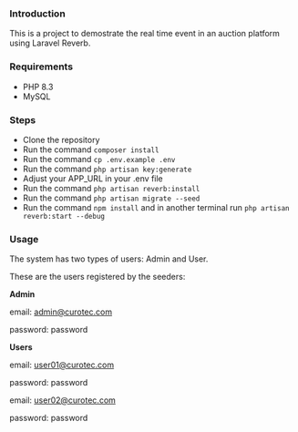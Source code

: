 ### Introduction

This is a project to demostrate the real time event in an auction platform using Laravel Reverb.

### Requirements

- PHP 8.3
- MySQL

### Steps

- Clone the repository
- Run the command `composer install`
- Run the command `cp .env.example .env`
- Run the command `php artisan key:generate`
- Adjust your APP_URL in your .env file
- Run the command `php artisan reverb:install`
- Run the command `php artisan migrate --seed`
- Run the command `npm install` and in another terminal run `php artisan reverb:start --debug`

### Usage

The system has two types of users: Admin and User.

These are the users registered by the seeders:

**Admin**

email: admin@curotec.com

password: password

**Users**

email: user01@curotec.com

password: password

email: user02@curotec.com

password: password


